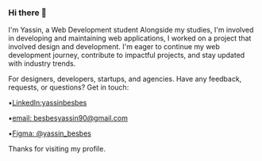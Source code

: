 ### Hi there 👋

I'm Yassin, a Web Development student Alongside my studies, I'm involved in developing and maintaining web applications, I worked on a project that involved design and development. I'm eager to continue my web development journey, contribute to impactful projects, and stay updated with industry trends.



For designers, developers, startups, and agencies.
Have any feedback, requests, or questions? Get in touch:


 ▪️[LinkedIn:yassinbesbes](https://www.linkedin.com/in/yassinbesbes/)


 
 ▪️[email: ]()besbesyassin90@gmail.com


 
 ▪️[Figma: @yassin_besbes]( https://www.figma.com/@yassin_besbes) 

 
 




Thanks for visiting my profile.
